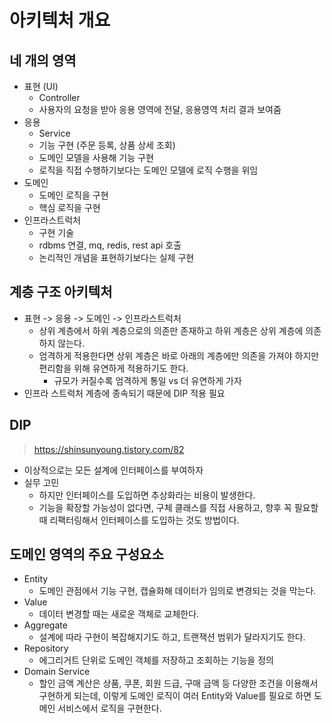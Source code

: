 # 아키텍처 개요

## 네 개의 영역

- 표현 (UI)
    - Controller
    - 사용자의 요청을 받아 응용 영역에 전달, 응용영역 처리 결과 보여줌
- 응용
    - Service
    - 기능 구현 (주문 등록, 상품 상세 조회)
    - 도메인 모델을 사용해 기능 구현 
    - 로직을 직접 수행하기보다는 도메인 모델에 로직 수행을 위임
- 도메인
    - 도메인 로직을 구현
    - 핵심 로직을 구현
- 인프라스트럭처
    - 구현 기술
    - rdbms 연결, mq, redis, rest api 호출
    - 논리적인 개념을 표현하기보다는 실제 구현

## 계층 구조 아키텍처

- 표현 -> 응용 -> 도메인 -> 인프라스트럭처
    - 상위 계층에서 하위 계층으로의 의존만 존재하고 하위 계층은 상위 계층에 의존하지 않는다.
    - 엄격하게 적용한다면 상위 계층은 바로 아래의 계층에만 의존을 가져야 하지만 편리함을 위해 유연하게 적용하기도 한다.
        - 규모가 커질수록 엄격하게 통일 vs 더 유연하게 가자
- 인프라 스트럭처 계층에 종속되기 때문에 DIP 적용 필요

## DIP

> https://shinsunyoung.tistory.com/82
- 이상적으로는 모든 설계에 인터페이스를 부여하자
- 실무 고민
    - 하지만 인터페이스를 도입하면 추상화라는 비용이 발생한다.
    - 기능을 확장할 가능성이 없다면, 구체 클래스를 직접 사용하고, 향후 꼭 필요할 때 리팩터링해서 인터페이스를 도입하는 것도 방법이다.
    
## 도메인 영역의 주요 구성요소

- Entity
    - 도메인 관점에서 기능 구현, 캡슐화해 데이터가 임의로 변경되는 것을 막는다.
- Value
    - 데이터 변경할 때는 새로운 객체로 교체한다.
- Aggregate
    - 설계에 따라 구현이 복잡해지기도 하고, 트랜잭션 범위가 달라지기도 한다.
- Repository
    - 에그리거트 단위로 도메인 객체를 저장하고 조회하는 기능을 정의
- Domain Service
    - 할인 금액 계산은 상품, 쿠폰, 회원 드급, 구매 금액 등 다양한 조건을 이용해서 구현하게 되는데, 이렇게 도메인 로직이
    여러 Entity와 Value를 필요로 하면 도메인 서비스에서 로직을 구현한다.
  